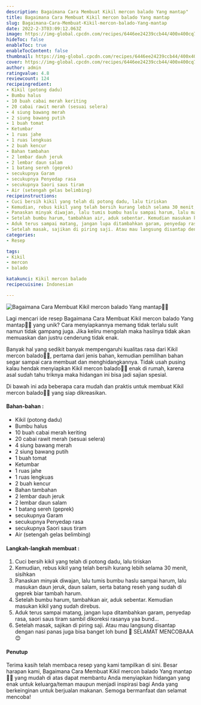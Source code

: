 ```yaml
---
description: Bagaimana Cara Membuat Kikil mercon balado Yang mantap"
title: Bagaimana Cara Membuat Kikil mercon balado Yang mantap
slug: Bagaimana-Cara-Membuat-Kikil-mercon-balado-Yang-mantap
date: 2022-2-3T03:09:12.063Z
image: https://img-global.cpcdn.com/recipes/6446ee24239ccb44/400x400cq70/photo.jpg
hideToc: false
enableToc: true
enableTocContent: false
thumbnail: https://img-global.cpcdn.com/recipes/6446ee24239ccb44/400x400cq70/photo.jpg
cover: https://img-global.cpcdn.com/recipes/6446ee24239ccb44/400x400cq70/photo.jpg
author: admin
ratingvalue: 4.8
reviewcount: 124
recipeingredient:
- Kikil (potong dadu)
- Bumbu halus
- 10 buah cabai merah keriting
- 20 cabai rawit merah (sesuai selera)
- 4 siung bawang merah
- 2 siung bawang putih
- 1 buah tomat
- Ketumbar
- 1 ruas jahe
- 1 ruas lengkuas
- 2 buah kencur
- Bahan tambahan
- 2 lembar dauh jeruk
- 2 lembar daun salam
- 1 batang sereh (geprek)
- secukupnya Garam
- secukupnya Penyedap rasa
- secukupnya Saori saus tiram
- Air (setengah gelas belimbing)
recipeinstructions:
- Cuci bersih kikil yang telah di potong dadu, lalu tiriskan
- Kemudian, rebus kikil yang telah bersih kurang lebih selama 30 menit, sisihkan
- Panaskan minyak diwajan, lalu tumis bumbu haslu sampai harum, lalu masukan daun jeruk, daun salam, serta batang reseh yang sudah di geprek biar tambah harum.
- Setelah bumbu harum, tambahkan air, aduk sebentar. Kemudian masukan kikil yang sudah direbus.
- Aduk terus sampai matang, jangan lupa ditambahkan garam, penyedap rasa, saori saus tiram sambil dikoreksi rasanya yaa bund...
- Setelah masak, sajikan di piring saji. Atau mau langsung disantap dengan nasi panas juga bisa banget loh bund 🤤 SELAMAT MENCOBAAA 😊
categories:
- Resep

tags:
- Kikil
- mercon
- balado

katakunci: Kikil mercon balado
recipecuisine: Indonesian

---
```


![Bagaimana Cara Membuat Kikil mercon balado Yang mantap👩‍🍳](https://img-global.cpcdn.com/recipes/6446ee24239ccb44/400x400cq70/photo.jpg)

Lagi mencari ide resep Bagaimana Cara Membuat Kikil mercon balado Yang mantap👩‍🍳 yang unik? Cara menyiapkannya memang tidak terlalu sulit namun tidak gampang juga. Jika keliru mengolah maka hasilnya tidak akan memuaskan dan justru cenderung tidak enak.

Banyak hal yang sedikit banyak mempengaruhi kualitas rasa dari Kikil mercon balado👩‍🍳, pertama dari jenis bahan, kemudian pemilihan bahan segar sampai cara membuat dan menghidangkannya. Tidak usah pusing kalau hendak menyiapkan Kikil mercon balado👩‍🍳 enak di rumah, karena asal sudah tahu triknya maka hidangan ini bisa jadi sajian spesial.

Di bawah ini ada beberapa cara mudah dan praktis untuk membuat Kikil mercon balado👩‍🍳 yang siap dikreasikan.

<!--inarticleads1-->

#### Bahan-bahan :

- Kikil (potong dadu)
- Bumbu halus
- 10 buah cabai merah keriting
- 20 cabai rawit merah (sesuai selera)
- 4 siung bawang merah
- 2 siung bawang putih
- 1 buah tomat
- Ketumbar
- 1 ruas jahe
- 1 ruas lengkuas
- 2 buah kencur
- Bahan tambahan
- 2 lembar dauh jeruk
- 2 lembar daun salam
- 1 batang sereh (geprek)
- secukupnya Garam
- secukupnya Penyedap rasa
- secukupnya Saori saus tiram
- Air (setengah gelas belimbing)

<!--inarticleads2-->

#### Langkah-langkah membuat :

1. Cuci bersih kikil yang telah di potong dadu, lalu tiriskan
1. Kemudian, rebus kikil yang telah bersih kurang lebih selama 30 menit, sisihkan
1. Panaskan minyak diwajan, lalu tumis bumbu haslu sampai harum, lalu masukan daun jeruk, daun salam, serta batang reseh yang sudah di geprek biar tambah harum.
1. Setelah bumbu harum, tambahkan air, aduk sebentar. Kemudian masukan kikil yang sudah direbus.
1. Aduk terus sampai matang, jangan lupa ditambahkan garam, penyedap rasa, saori saus tiram sambil dikoreksi rasanya yaa bund...
1. Setelah masak, sajikan di piring saji. Atau mau langsung disantap dengan nasi panas juga bisa banget loh bund 🤤 SELAMAT MENCOBAAA 😊

#### Penutup

Terima kasih telah membaca resep yang kami tampilkan di sini. Besar harapan kami, Bagaimana Cara Membuat Kikil mercon balado Yang mantap👩‍🍳 yang mudah di atas dapat membantu Anda menyiapkan hidangan yang enak untuk keluarga/teman maupun menjadi inspirasi bagi Anda yang berkeinginan untuk berjualan makanan. Semoga bermanfaat dan selamat mencoba!
